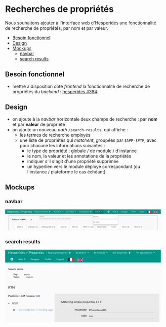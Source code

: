 # Recherches de propriétés

Nous souhaitons ajouter à l'interface web d'Hesperides une fonctionnalité de recherche de propriétés,
par nom et par valeur.

<!-- Pour mettre à jour ce sommaire: 
    markdown-toc --indent "    " -i properties_search.md.md
-->

<!-- toc -->

- [Besoin fonctionnel](#besoin-fonctionnel)
- [Design](#design)
- [Mockups](#mockups)
    * [navbar](#navbar)
    * [search results](#search-results)

<!-- tocstop -->

## Besoin fonctionnel

- mettre à disposition côté _frontend_ la fonctionnalité de recherche de propriétés du _backend_ : [hesperides #384](https://github.com/voyages-sncf-technologies/hesperides/issues/384).

## Design

- on ajoute à la _navbar_ horizontale deux champs de recherche : par **nom** et par **valeur** de propriété
- on ajoute un nouveau _path_ `/search-results`, qui affiche :
    * les termes de recherche employés
    * une liste de propriétés qui _matchent_, groupées par `$APP-$PTF`, avec pour chacune les informations suivantes :
        + le type de propriété : globale / de module / d'instance
        + le nom, la valeur et les annotations de la propriétés
        + indiquer s'il s'agit d'une propriété supprimée
        + un hyperlien vers le module déployé correspondant (ou l'instance / plateforme le cas échéant)

## Mockups

### navbar

![](search-properties-navbar.png)

### search results

![](search-properties-results.png)
